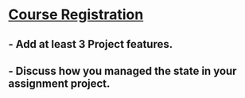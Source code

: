 # [Course Registration](https://prh-assignment-7.surge.sh)

## - Add at least 3 Project features.




## - Discuss how you managed the state in your assignment project.

